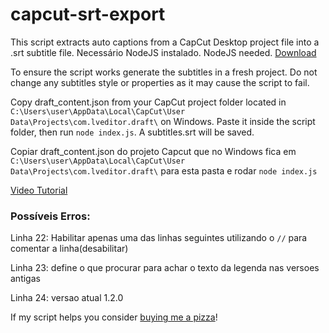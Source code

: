 # capcut-srt-export
This script extracts auto captions from a CapCut Desktop project file into a .srt subtitle file.
Necessário NodeJS instalado. NodeJS needed.
[Download](https://nodejs.org/en/download/)

To ensure the script works generate the subtitles in a fresh project. Do not change any subtitles style or properties as it may cause the script to fail.

Copy draft_content.json from your CapCut project folder located in `C:\Users\user\AppData\Local\CapCut\User Data\Projects\com.lveditor.draft\` on Windows. Paste it inside the script folder, then run `node index.js`. A subtitles.srt will be saved.

Copiar draft_content.json do projeto Capcut que no Windows fica em `C:\Users\user\AppData\Local\CapCut\User Data\Projects\com.lveditor.draft\` para esta pasta e rodar `node index.js`

[Video Tutorial](https://youtu.be/26fd2_s1c7U)

### Possíveis Erros:
Linha 22: Habilitar apenas uma das linhas seguintes utilizando o `//` para comentar a linha(desabilitar)

Linha 23: define o que procurar para achar o texto da legenda nas versoes antigas

Linha 24: versao atual 1.2.0

If my script helps you consider [buying me a pizza](https://www.buymeacoffee.com/UrsoowW)!

